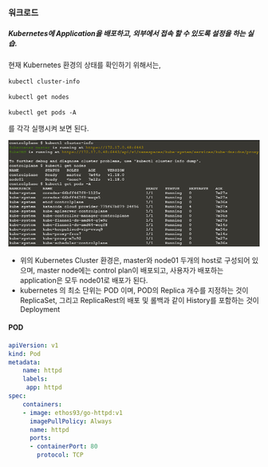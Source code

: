 ### 워크로드

##### Kubernetes에 Application을 배포하고, 외부에서 접속 할 수 있도록 설정을 하는 실습.

현재 Kubernetes 환경의 상태를 확인하기 위해서는,

`kubectl cluster-info`

`kubectl get nodes`

`kubectl get pods -A`

를 각각 실행시켜 보면 된다.

![1](img1/1.PNG)

* 위의 Kubernetes Cluster 환경은, master와 node01 두개의 host로 구성되어 있으며, master node에는 control plan이 배포되고, 사용자가 배포하는 application은 모두 node01로 배포가 된다.
* kubernetes 의 최소 단위는 POD 이며, POD의 Replica 개수를 지정하는 것이 ReplicaSet, 그리고 ReplicaRest의 배포 및 롤백과 같이 History를 포함하는 것이 Deployment 

#### POD

```yml
apiVersion: v1
kind: Pod
metadata:
	name: httpd
	labels:
	 app: httpd
spec:
	containers:
	- image: ethos93/go-httpd:v1
	  imagePullPolicy: Always
	  name: httpd
	  ports:
	  - containerPort: 80
	    protocol: TCP
```

